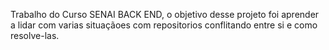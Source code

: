 Trabalho do Curso SENAI BACK END, o objetivo desse projeto foi aprender a lidar com varias situaçãoes com repositorios conflitando entre si e como resolve-las.
